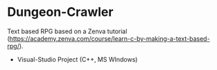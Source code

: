 # Dungeon-Crawler
Text based RPG based on a Zenva tutorial (https://academy.zenva.com/course/learn-c-by-making-a-text-based-rpg/).

* Visual-Studio Project (C++, MS WIndows)
